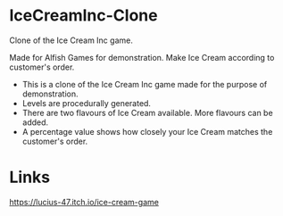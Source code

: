# IceCreamInc-Clone
Clone of the Ice Cream Inc game.

Made for Alfish Games for demonstration.
Make Ice Cream according to customer's order.
- This is a clone of the Ice Cream Inc game made for the purpose of demonstration.
- Levels are procedurally generated.
- There are two flavours of Ice Cream available. More flavours can be added.
- A percentage value shows how closely your Ice Cream matches the customer's order.

# Links
https://lucius-47.itch.io/ice-cream-game

